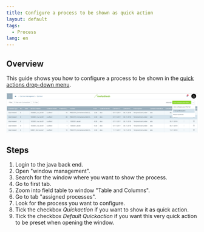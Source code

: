 ```yaml
---
title: Configure a process to be shown as quick action
layout: default
tags:  
  - Process
lang: en
---
```


## Overview
This guide shows you how to configure a process to be shown in the [quick actions drop-down menu](http://docs.metasfresh.org/webui_collection/EN/StartAction.html).

![quickaction](assets/quick_actions-8edb4.png)

## Steps
1. Login to the java back end.
1. Open "window management".
1. Search for the window where you want to show the process.
1. Go to first tab.
1. Zoom into field table to window "Table and Columns".
1. Go to tab "assigned processes".
1. Look for the process you want to configure.
1. Tick the checkbox *Quickaction* if you want to show it as quick action.
1. Tick the checkbox *Default Quickaction* if you want this very quick action to be preset when opening the window.
